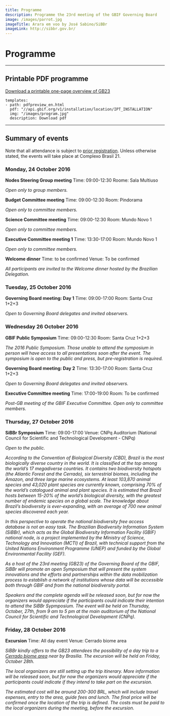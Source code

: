 ```yaml
---
title: Programme
description: Programme the 23rd meeting of the GBIF Governing Board 
image: /images/parrot.jpg
imageTitle: Arara em voo by José Sabino/SiBBr
imageLink: http://sibbr.gov.br/
---
```


# Programme

<!-- toc -->
<!-- tocstop -->

-----------------------

## Printable PDF programme

[Download a printable one-page overview of GB23](http://#)

```styledYaml
templates:
- path: pdfpreview_en.html
  pdf: "//api.gbif.org/v1/installation/location/IPT_INSTALLATION"
  img: "/images/program.jpg"
  description: Download pdf
```
-----------------------

## Summary of events

Note that all attendance is subject to [prior registration](http://gb23.gbif.org/en/registration/).  Unless otherwise stated, the events will take place at Complexo Brasil 21. 

### Monday, 24 October 2016

**Nodes Steering Group meeting** 
Time: 09:00-12:30
Roome: Sala Multiuso

*Open only to group members.* 

**Budget Committee meeting**
Time: 09:00-12:30
Room: Pindorama

*Open only to committee members.* 

**Science Committee meeting**
Time: 09:00-12:30
Room: Mundo Novo 1

*Open only to committee members.* 

**Executive Committee meeting 1**
Time: 13:30-17:00
Room: Mundo Novo 1

*Open only to committee members.* 

**Welcome dinner**
Time: to be confirmed
Venue: To be confirmed

*All participants are invited to the Welcome dinner hosted by the Brazilian Delegation.*

### Tuesday, 25 October 2016

**Governing Board meeting: Day 1**
Time: 09:00-17:00
Room: Santa Cruz 1+2+3

*Open to Governing Board delegates and invited observers.*

### Wednesday 26 October 2016

**GBIF Public Symposium**
Time: 09:00-12:30
Room: Santa Cruz 1+2+3

*The 2016 Public Symposium. Those unable to attend the symposium in person will have access to all presentations soon after the event. The symposium is open to the public and press, but pre-registration is required.*  

**Governing Board meeting: Day 2**
Time: 13:30-17:00
Room: Santa Cruz 1+2+3

*Open to Governing Board delegates and invited observers.*

**Executive Committee meeting**
Time: 17:00-19:00
Room: To be confirmed

*Post-GB meeting of the GBIF Executive Committee. Open only to committee members.* 

### Thursday, 27 October 2016

**SiBBr Symposium**
Time: 09:00-17:00
Venue: CNPq Auditorium (National Council for Scientific and Technological Development - CNPq)

*Open to the public.*

*According to the Convention of Biological Diversity (CBD), Brazil is the most biologically diverse country in the world. It is classified at the top among the world’s 17 megadiverse countries. It contains two biodiversity hotspots (the Atlantic Forest and the Cerrado), six terrestrial biomes, including the Amazon, and three large marine ecosystems. At least 103,870 animal species and 43,020 plant species are currently known, comprising 70% of the world’s catalogued animal and plant species. It is estimated that Brazil hosts between 15-20% of the world’s biological diversity, with the greatest number of endemic species on a global scale. The knowledge about Brazil’s biodiversity is ever-expanding, with an average of 700 new animal species discovered each year.*

*In this perspective to operate the national biodiversity free access database is not an easy task. The Brazilian Biodiversity Information System (SiBBr), which acts as the Global Biodiversity Information Facility (GBIF) national node, is a project implemented by the Ministry of Science, Technology and Innovation (MCTI) of Brazil, with technical support from the United Nations Environment Programme (UNEP) and funded by the Global Environmental Facility (GEF).*

*As a host of the 23rd meeting (GB23) of the Governing Board of the GBIF, SiBBr will promote an open Symposium that will present the system innovations and the efforts and partnerships within the data mobilization process to establish a network of institutions whose data will be accessible both through GBIF and from the national biodiversity portal.*

*Speakers and the complete agenda will be released soon, but for now the organizers would appreciate if the participants could indicate their intention to attend the SiBBr Sypmposium. The event will be held on Thursday, October, 27th, from 9 am to 5 pm at the main auditorium of the National Council for Scientific and Technological Development (CNPq).*

### Friday, 28 October 2016

**Excursion**
Time: All day event
Venue: Cerrado biome area

*SiBBr kindly offers to the GB23 attendees the possibility of a day trip to a [Cerrado biome area](http://gb23.gbif-uat.org/en/travel-accommodation/#the-nature) near by Brasilia. The excursion will be held on Friday, October 28th.* 

*The local organizers are still setting up the trip itinerary.  More information will be released soon, but for now the organizers would appreciate if the participants could indicate if they intend to take part on the excursion.*

*The estimated cost will be around 200-300 BRL, which will include travel expenses, entry to the area, guide fees and lunch. The final price will be confirmed once the location of the trip is defined. The costs must be paid to the local organizers during the meeting, before the excursion.*

